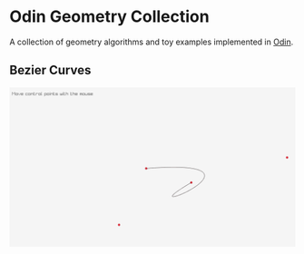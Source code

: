 # Odin Geometry Collection

A collection of geometry algorithms and toy examples implemented in [Odin](https://odin-lang.org/).

## Bezier Curves

![Bezier curve screenshot](https://github.com/nahumfarchi/odin-geometry/blob/main/src/bezier/bazier.gif)
